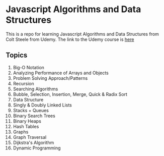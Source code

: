 # Javascript Algorithms and Data Structures

This is a repo for learning Javascript Algorithms and Data Structures from Colt Steele from Udemy.
The link to the Udemy course is [here](https://www.udemy.com/course/js-algorithms-and-data-structures-masterclass)

## Topics
1. Big-O Notation
2. Analyzing Performance of Arrays and Objects
3. Problem Solving Approach/Patterns
4. Recursion
5. Searching Algorithms
6. Bubble, Selection, Insertion, Merge, Quick & Radix Sort
7. Data Structure
8. Singly & Doubly Linked Lists
9. Stacks + Queues
10. Binary Search Trees
11. Binary Heaps
12. Hash Tables
13. Graphs
14. Graph Traversal
15. Dijkstra's Algorithm
16. Dynamic Programming
